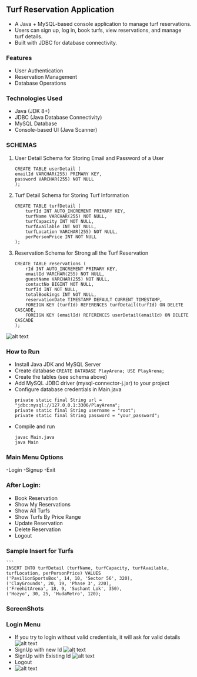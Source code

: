 ## Turf Reservation Application
- A Java + MySQL-based console application to manage turf reservations.
- Users can sign up, log in, book turfs, view reservations, and manage turf details.
- Built with JDBC for database connectivity.

### Features
- User Authentication
- Reservation Management
- Database Operations

### Technologies Used
- Java (JDK 8+)
- JDBC (Java Database Connectivity)
- MySQL Database
- Console-based UI (Java Scanner)

### SCHEMAS

1. User Detail Schema for Storing Email and Password of a User
   ```
   CREATE TABLE userDetail (
   emailId VARCHAR(255) PRIMARY KEY,
   password VARCHAR(255) NOT NULL
   );

2. Turf Detail Schema for Storing Turf Information
   ```
   CREATE TABLE turfDetail (
       turfId INT AUTO_INCREMENT PRIMARY KEY,
       turfName VARCHAR(255) NOT NULL,
       turfCapacity INT NOT NULL,
       turfAvailable INT NOT NULL,
       turfLocation VARCHAR(255) NOT NULL,
       perPersonPrice INT NOT NULL
   );

3. Reservation Schema for Strong all the Turf Reservation
   ```
   CREATE TABLE reservations (
       rId INT AUTO_INCREMENT PRIMARY KEY,
       emailId VARCHAR(255) NOT NULL,
       guestName VARCHAR(255) NOT NULL,
       contactNo BIGINT NOT NULL,
       turfId INT NOT NULL,
       totalBookings INT NOT NULL,
       reservationDate TIMESTAMP DEFAULT CURRENT_TIMESTAMP,
       FOREIGN KEY (turfId) REFERENCES turfDetail(turfId) ON DELETE CASCADE,
       FOREIGN KEY (emailId) REFERENCES userDetail(emailId) ON DELETE CASCADE
   );

![alt text](https://github.com/igargaditya/Play_Arena/blob/main/src/ErDiag.png?raw=true)


### How to Run
- Install Java JDK and MySQL Server
- Create database
  `CREATE DATABASE PlayArena;
  USE PlayArena;`
- Create the tables (see schema above)
- Add MySQL JDBC driver (mysql-connector-j.jar) to your project
- Configure database credentials in Main.java
   ```
  private static final String url = "jdbc:mysql://127.0.0.1:3306/PlayArena";
  private static final String username = "root";
  private static final String password = "your_password";
  
- Compile and run
   ```
   javac Main.java
   java Main
  
### Main Menu Options 
-Login 
-Signup
-Exit 

### After Login:
- Book Reservation
- Show My Reservations
- Show All Turfs 
- Show Turfs By Price Range 
- Update Reservation
- Delete Reservation
- Logout

### Sample Insert for Turfs
    ```
    INSERT INTO turfDetail (turfName, turfCapacity, turfAvailable, turfLocation, perPersonPrice) VALUES
    ('PavilionSportsBox', 14, 10, 'Sector 56', 320),
    ('ClayGrounds', 20, 19, 'Phase 3', 220),
    ('FreehitArena', 18, 9, 'Sushant Lok', 350),
    ('Hozyo', 30, 25, 'HudaMetro', 120);


### ScreenShots 

### Login Menu
- If you try to login without valid credentials, it will ask for valid details 
![alt text](https://github.com/igargaditya/Play_Arena/blob/main/LogicMenu/1.png?raw=true)
- SignUp with new Id 
![alt text](https://github.com/igargaditya/Play_Arena/blob/main/LogicMenu/2.png?raw=true)
- SignUp with Existing Id 
![alt text](https://github.com/igargaditya/Play_Arena/blob/main/LogicMenu/3.png?raw=true)
- Logout
- ![alt text](https://github.com/igargaditya/Play_Arena/blob/main/LogicMenu/3.png?raw=true)
